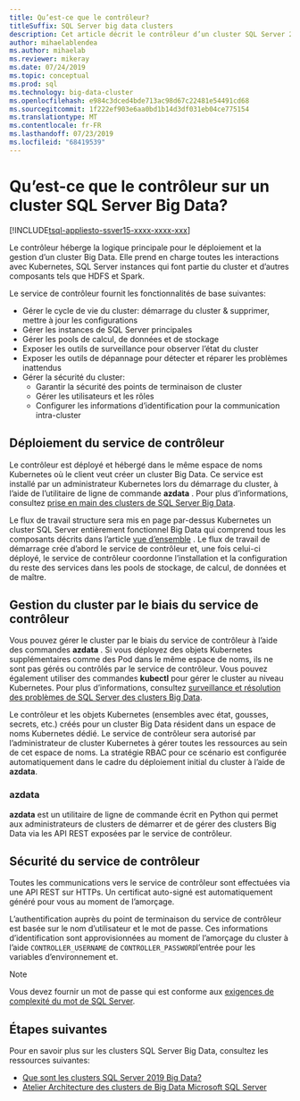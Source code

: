 ```yaml
---
title: Qu’est-ce que le contrôleur?
titleSuffix: SQL Server big data clusters
description: Cet article décrit le contrôleur d’un cluster SQL Server 2019 Big Data (version préliminaire).
author: mihaelablendea
ms.author: mihaelab
ms.reviewer: mikeray
ms.date: 07/24/2019
ms.topic: conceptual
ms.prod: sql
ms.technology: big-data-cluster
ms.openlocfilehash: e984c3dced4bde713ac98d67c22481e54491cd68
ms.sourcegitcommit: 1f222ef903e6aa0bd1b14d3df031eb04ce775154
ms.translationtype: MT
ms.contentlocale: fr-FR
ms.lasthandoff: 07/23/2019
ms.locfileid: "68419539"
---
```

# <a name="what-is-the-controller-on-a-sql-server-big-data-cluster"></a>Qu’est-ce que le contrôleur sur un cluster SQL Server Big Data?

[!INCLUDE[tsql-appliesto-ssver15-xxxx-xxxx-xxx](../includes/tsql-appliesto-ssver15-xxxx-xxxx-xxx.md)]

Le contrôleur héberge la logique principale pour le déploiement et la gestion d’un cluster Big Data. Elle prend en charge toutes les interactions avec Kubernetes, SQL Server instances qui font partie du cluster et d’autres composants tels que HDFS et Spark.

Le service de contrôleur fournit les fonctionnalités de base suivantes:

- Gérer le cycle de vie du cluster: démarrage du cluster & supprimer, mettre à jour les configurations
- Gérer les instances de SQL Server principales
- Gérer les pools de calcul, de données et de stockage
- Exposer les outils de surveillance pour observer l’état du cluster
- Exposer les outils de dépannage pour détecter et réparer les problèmes inattendus
- Gérer la sécurité du cluster:
  - Garantir la sécurité des points de terminaison de cluster
  - Gérer les utilisateurs et les rôles
  - Configurer les informations d’identification pour la communication intra-cluster

## <a name="deploying-the-controller-service"></a>Déploiement du service de contrôleur

Le contrôleur est déployé et hébergé dans le même espace de noms Kubernetes où le client veut créer un cluster Big Data. Ce service est installé par un administrateur Kubernetes lors du démarrage du cluster, à l’aide de l’utilitaire de ligne de commande **azdata** . Pour plus d’informations, consultez [prise en main des clusters de SQL Server Big Data](deploy-get-started.md).

Le flux de travail structure sera mis en page par-dessus Kubernetes un cluster SQL Server entièrement fonctionnel Big Data qui comprend tous les composants décrits dans l’article [vue d’ensemble](big-data-cluster-overview.md) . Le flux de travail de démarrage crée d’abord le service de contrôleur et, une fois celui-ci déployé, le service de contrôleur coordonne l’installation et la configuration du reste des services dans les pools de stockage, de calcul, de données et de maître.

## <a name="managing-the-cluster-through-the-controller-service"></a>Gestion du cluster par le biais du service de contrôleur

Vous pouvez gérer le cluster par le biais du service de contrôleur à l’aide des commandes **azdata** . Si vous déployez des objets Kubernetes supplémentaires comme des Pod dans le même espace de noms, ils ne sont pas gérés ou contrôlés par le service de contrôleur. Vous pouvez également utiliser des commandes **kubectl** pour gérer le cluster au niveau Kubernetes. Pour plus d’informations, consultez [surveillance et résolution des problèmes de SQL Server des clusters Big Data](cluster-troubleshooting-commands.md).

Le contrôleur et les objets Kubernetes (ensembles avec état, gousses, secrets, etc.) créés pour un cluster Big Data résident dans un espace de noms Kubernetes dédié. Le service de contrôleur sera autorisé par l’administrateur de cluster Kubernetes à gérer toutes les ressources au sein de cet espace de noms.  La stratégie RBAC pour ce scénario est configurée automatiquement dans le cadre du déploiement initial du cluster à l’aide de **azdata**.

### <a name="azdata"></a>azdata

**azdata** est un utilitaire de ligne de commande écrit en Python qui permet aux administrateurs de clusters de démarrer et de gérer des clusters Big Data via les API REST exposées par le service de contrôleur.

## <a name="controller-service-security"></a>Sécurité du service de contrôleur

Toutes les communications vers le service de contrôleur sont effectuées via une API REST sur HTTPs. Un certificat auto-signé est automatiquement généré pour vous au moment de l’amorçage. 

L’authentification auprès du point de terminaison du service de contrôleur est basée sur le nom d’utilisateur et le mot de passe. Ces informations d’identification sont approvisionnées au moment de l’amorçage du cluster à l’aide `CONTROLLER_USERNAME` de `CONTROLLER_PASSWORD`l’entrée pour les variables d’environnement et.

> [!NOTE]
> Vous devez fournir un mot de passe qui est conforme aux [exigences de complexité du mot de SQL Server](https://docs.microsoft.com/sql/relational-databases/security/password-policy?view=sql-server-2017).

## <a name="next-steps"></a>Étapes suivantes

Pour en savoir plus sur les clusters SQL Server Big Data, consultez les ressources suivantes:

- [Que sont les clusters SQL Server 2019 Big Data?](big-data-cluster-overview.md)
- [Atelier Architecture des clusters de Big Data Microsoft SQL Server](https://github.com/Microsoft/sqlworkshops/tree/master/sqlserver2019bigdataclusters)
